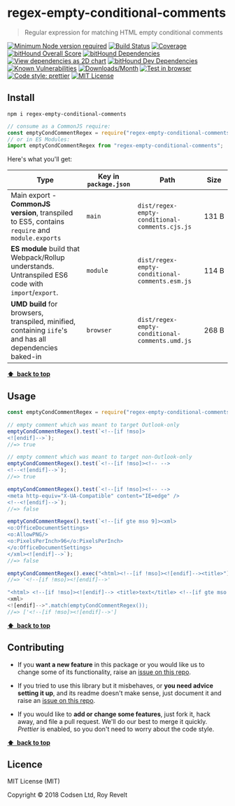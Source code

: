 # regex-empty-conditional-comments

> Regular expression for matching HTML empty conditional comments

[![Minimum Node version required][node-img]][node-url]
[![Build Status][travis-img]][travis-url]
[![Coverage][cov-img]][cov-url]
[![bitHound Overall Score][overall-img]][overall-url]
[![bitHound Dependencies][deps-img]][deps-url]
[![View dependencies as 2D chart][deps2d-img]][deps2d-url]
[![bitHound Dev Dependencies][dev-img]][dev-url]
[![Known Vulnerabilities][vulnerabilities-img]][vulnerabilities-url]
[![Downloads/Month][downloads-img]][downloads-url]
[![Test in browser][runkit-img]][runkit-url]
[![Code style: prettier][prettier-img]][prettier-url]
[![MIT License][license-img]][license-url]

## Install

```
npm i regex-empty-conditional-comments
```

```js
// consume as a CommonJS require:
const emptyCondCommentRegex = require("regex-empty-conditional-comments");
// or in ES Modules:
import emptyCondCommentRegex from "regex-empty-conditional-comments";
```

Here's what you'll get:

| Type                                                                                                    | Key in `package.json` | Path                                           | Size       |
| ------------------------------------------------------------------------------------------------------- | --------------------- | ---------------------------------------------- | ---------- |
| Main export - **CommonJS version**, transpiled to ES5, contains `require` and `module.exports`          | `main`                | `dist/regex-empty-conditional-comments.cjs.js` | 131&nbsp;B |
| **ES module** build that Webpack/Rollup understands. Untranspiled ES6 code with `import`/`export`.      | `module`              | `dist/regex-empty-conditional-comments.esm.js` | 114&nbsp;B |
| **UMD build** for browsers, transpiled, minified, containing `iife`'s and has all dependencies baked-in | `browser`             | `dist/regex-empty-conditional-comments.umd.js` | 268&nbsp;B |

**[⬆ &nbsp;back to top](#)**

## Usage

```js
const emptyCondCommentRegex = require("regex-empty-conditional-comments");

// empty comment which was meant to target Outlook-only
emptyCondCommentRegex().test(`<!--[if !mso]>
<![endif]-->`);
//=> true

// empty comment which was meant to target non-Outlook-only
emptyCondCommentRegex().test(`<!--[if !mso]><!-- -->
<!--<![endif]-->`);
//=> true

emptyCondCommentRegex().test(`<!--[if !mso]><!-- -->
<meta http-equiv="X-UA-Compatible" content="IE=edge" />
<!--<![endif]-->`);
//=> false

emptyCondCommentRegex().test(`<!--[if gte mso 9]><xml>
<o:OfficeDocumentSettings>
<o:AllowPNG/>
<o:PixelsPerInch>96</o:PixelsPerInch>
</o:OfficeDocumentSettings>
</xml><![endif]-->`);
//=> false

emptyCondCommentRegex().exec("<html><!--[if !mso]><![endif]--><title>")[0];
//=> '<!--[if !mso]><![endif]-->'

"<html> <!--[if !mso]><![endif]--> <title>text</title> <!--[if gte mso 9]>
<xml>
<![endif]-->".match(emptyCondCommentRegex());
//=> ['<!--[if !mso]><![endif]-->']
```

**[⬆ &nbsp;back to top](#)**

## Contributing

* If you **want a new feature** in this package or you would like us to change some of its functionality, raise an [issue on this repo](https://github.com/codsen/regex-empty-conditional-comments/issues).

* If you tried to use this library but it misbehaves, or **you need advice setting it up**, and its readme doesn't make sense, just document it and raise an [issue on this repo](https://github.com/codsen/regex-empty-conditional-comments/issues).

* If you would like to **add or change some features**, just fork it, hack away, and file a pull request. We'll do our best to merge it quickly. _Prettier_ is enabled, so you don't need to worry about the code style.

**[⬆ &nbsp;back to top](#)**

## Licence

MIT License (MIT)

Copyright © 2018 Codsen Ltd, Roy Revelt

[node-img]: https://img.shields.io/node/v/regex-empty-conditional-comments.svg?style=flat-square&label=works%20on%20node
[node-url]: https://www.npmjs.com/package/regex-empty-conditional-comments
[travis-img]: https://img.shields.io/travis/codsen/regex-empty-conditional-comments.svg?style=flat-square
[travis-url]: https://travis-ci.org/codsen/regex-empty-conditional-comments
[cov-img]: https://coveralls.io/repos/github/codsen/regex-empty-conditional-comments/badge.svg?style=flat-square?branch=master
[cov-url]: https://coveralls.io/github/codsen/regex-empty-conditional-comments?branch=master
[overall-img]: https://img.shields.io/bithound/code/github/codsen/regex-empty-conditional-comments.svg?style=flat-square
[overall-url]: https://www.bithound.io/github/codsen/regex-empty-conditional-comments
[deps-img]: https://img.shields.io/bithound/dependencies/github/codsen/regex-empty-conditional-comments.svg?style=flat-square
[deps-url]: https://www.bithound.io/github/codsen/regex-empty-conditional-comments/master/dependencies/npm
[deps2d-img]: https://img.shields.io/badge/deps%20in%202D-see_here-08f0fd.svg?style=flat-square
[deps2d-url]: http://npm.anvaka.com/#/view/2d/regex-empty-conditional-comments
[dev-img]: https://img.shields.io/bithound/devDependencies/github/codsen/regex-empty-conditional-comments.svg?style=flat-square
[dev-url]: https://www.bithound.io/github/codsen/regex-empty-conditional-comments/master/dependencies/npm
[vulnerabilities-img]: https://snyk.io/test/github/codsen/regex-empty-conditional-comments/badge.svg?style=flat-square
[vulnerabilities-url]: https://snyk.io/test/github/codsen/regex-empty-conditional-comments
[downloads-img]: https://img.shields.io/npm/dm/regex-empty-conditional-comments.svg?style=flat-square
[downloads-url]: https://npmcharts.com/compare/regex-empty-conditional-comments
[runkit-img]: https://img.shields.io/badge/runkit-test_in_browser-a853ff.svg?style=flat-square
[runkit-url]: https://npm.runkit.com/regex-empty-conditional-comments
[prettier-img]: https://img.shields.io/badge/code_style-prettier-ff69b4.svg?style=flat-square
[prettier-url]: https://github.com/prettier/prettier
[license-img]: https://img.shields.io/npm/l/regex-empty-conditional-comments.svg?style=flat-square
[license-url]: https://github.com/codsen/regex-empty-conditional-comments/blob/master/license.md

